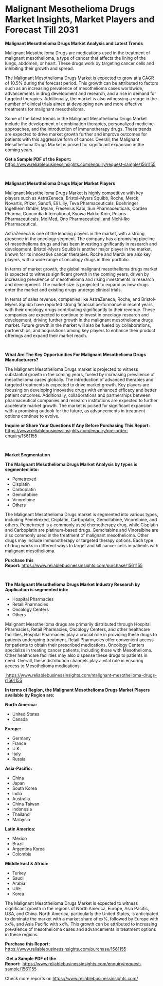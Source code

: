 <p><h1>Malignant Mesothelioma Drugs Market Insights, Market Players and Forecast Till 2031</h1></p><p><strong>Malignant Mesothelioma Drugs Market Analysis and Latest Trends</strong></p>
<p><p>Malignant Mesothelioma Drugs are medications used in the treatment of malignant mesothelioma, a type of cancer that affects the lining of the lungs, abdomen, or heart. These drugs work by targeting cancer cells and inhibiting their growth and spread.</p><p>The Malignant Mesothelioma Drugs Market is expected to grow at a CAGR of 10.5% during the forecast period. This growth can be attributed to factors such as an increasing prevalence of mesothelioma cases worldwide, advancements in drug development and research, and a rise in demand for targeted therapies. Additionally, the market is also witnessing a surge in the number of clinical trials aimed at developing new and more effective treatments for malignant mesothelioma.</p><p>Some of the latest trends in the Malignant Mesothelioma Drugs Market include the development of combination therapies, personalized medicine approaches, and the introduction of immunotherapy drugs. These trends are expected to drive market growth further and improve outcomes for patients with this aggressive form of cancer. Overall, the Malignant Mesothelioma Drugs Market is poised for significant expansion in the coming years.</p></p>
<p><strong>Get a Sample PDF of the Report:&nbsp;</strong> <a href="https://www.reliablebusinessinsights.com/enquiry/request-sample/1561155">https://www.reliablebusinessinsights.com/enquiry/request-sample/1561155</a></p>
<p>&nbsp;</p>
<p><strong>Malignant Mesothelioma Drugs Major Market Players</strong></p>
<p><p>Malignant Mesothelioma Drugs Market is highly competitive with key players such as AstraZeneca, Bristol-Myers Squibb, Roche, Merck, Novartis, Pfizer, Sanofi, Eli Lilly, Teva Pharmaceuticals, Boehringer Ingelheim GmbH, Mylan, Fresenius Kabi, Sun Pharmaceuticals, Corden Pharma, Concordia International, Kyowa Hakko Kirin, Polaris Pharmaceuticals, MolMed, Ono Pharmaceutical, and Nichi-Iko Pharmaceutical. </p><p>AstraZeneca is one of the leading players in the market, with a strong presence in the oncology segment. The company has a promising pipeline of mesothelioma drugs and has been investing significantly in research and development. Bristol-Myers Squibb is another major player in the market, known for its innovative cancer therapies. Roche and Merck are also key players, with a wide range of oncology drugs in their portfolio.</p><p>In terms of market growth, the global malignant mesothelioma drugs market is expected to witness significant growth in the coming years, driven by increasing prevalence of mesothelioma and rising investments in research and development. The market size is projected to expand as new drugs enter the market and existing drugs undergo clinical trials.</p><p>In terms of sales revenue, companies like AstraZeneca, Roche, and Bristol-Myers Squibb have reported strong financial performance in recent years, with their oncology drugs contributing significantly to their revenue. These companies are expected to continue to invest in oncology research and development, driving further growth in the malignant mesothelioma drugs market. Future growth in the market will also be fueled by collaborations, partnerships, and acquisitions among key players to enhance their product offerings and expand their market reach.</p></p>
<p>&nbsp;</p>
<p><strong>What Are The Key Opportunities For Malignant Mesothelioma Drugs Manufacturers?</strong></p>
<p><p>The Malignant Mesothelioma Drugs market is projected to witness substantial growth in the coming years, fueled by increasing prevalence of mesothelioma cases globally. The introduction of advanced therapies and targeted treatments is expected to drive market growth. Key players are focusing on developing innovative drugs with enhanced efficacy and better patient outcomes. Additionally, collaborations and partnerships between pharmaceutical companies and research institutions are expected to further accelerate market growth. The market is poised for significant expansion with a promising outlook for the future, as advancements in treatment options continue to evolve.</p></p>
<p><strong>Inquire or Share Your Questions If Any Before Purchasing This Report:</strong> <a href="https://www.reliablebusinessinsights.com/enquiry/pre-order-enquiry/1561155">https://www.reliablebusinessinsights.com/enquiry/pre-order-enquiry/1561155</a></p>
<p>&nbsp;</p>
<p><strong>Market Segmentation</strong></p>
<p><strong>The Malignant Mesothelioma Drugs Market Analysis by types is segmented into:</strong></p>
<p><ul><li>Pemetrexed</li><li>Cisplatin</li><li>Carboplatin</li><li>Gemcitabine</li><li>Vinorelbine</li><li>Others</li></ul></p>
<p><p>The Malignant Mesothelioma Drugs market is segmented into various types, including Pemetrexed, Cisplatin, Carboplatin, Gemcitabine, Vinorelbine, and others. Pemetrexed is a commonly used chemotherapy drug, while Cisplatin and Carboplatin are platinum-based drugs. Gemcitabine and Vinorelbine are also commonly used in the treatment of malignant mesothelioma. Other drugs may include immunotherapy or targeted therapy options. Each type of drug works in different ways to target and kill cancer cells in patients with malignant mesothelioma.</p></p>
<p><strong>Purchase this Report:&nbsp;</strong><a href="https://www.reliablebusinessinsights.com/purchase/1561155">https://www.reliablebusinessinsights.com/purchase/1561155</a></p>
<p>&nbsp;</p>
<p><strong>The Malignant Mesothelioma Drugs Market Industry Research by Application is segmented into:</strong></p>
<p><ul><li>Hospital Pharmacies</li><li>Retail Pharmacies</li><li>Oncology Centers</li><li>Others</li></ul></p>
<p><p>Malignant Mesothelioma drugs are primarily distributed through Hospital Pharmacies, Retail Pharmacies, Oncology Centers, and other healthcare facilities. Hospital Pharmacies play a crucial role in providing these drugs to patients undergoing treatment. Retail Pharmacies offer convenient access for patients to obtain their prescribed medications. Oncology Centers specialize in treating cancer patients, including those with Mesothelioma. Other healthcare facilities may also dispense these drugs to patients in need. Overall, these distribution channels play a vital role in ensuring access to Mesothelioma medications.</p></p>
<p><a href="https://www.reliablebusinessinsights.com/malignant-mesothelioma-drugs-r1561155">&nbsp;https://www.reliablebusinessinsights.com/malignant-mesothelioma-drugs-r1561155</a></p>
<p><strong>In terms of Region, the Malignant Mesothelioma Drugs Market Players available by Region are:</strong></p>
<p>
    <p> <strong> North America: </strong>
        <ul>
            <li>United States</li>
            <li>Canada</li>
        </ul>
        </p> 
    <p> <strong> Europe: </strong>
        <ul>
            <li>Germany</li>
            <li>France</li>
            <li>U.K.</li>
            <li>Italy</li>
            <li>Russia</li>
        </ul>
        </p> 
    <p> <strong> Asia-Pacific: </strong>
        <ul>
            <li>China</li>
            <li>Japan</li>
            <li>South Korea</li>
            <li>India</li>
            <li>Australia</li>
            <li>China Taiwan</li>
            <li>Indonesia</li>
            <li>Thailand</li>
            <li>Malaysia</li>
        </ul>
        </p> 
    <p> <strong> Latin America: </strong>
        <ul>
            <li>Mexico</li>
            <li>Brazil</li>
            <li>Argentina Korea</li>
            <li>Colombia</li>
        </ul>
        </p> 
    <p> <strong> Middle East & Africa: </strong>
        <ul>
            <li>Turkey</li>
            <li>Saudi</li>
            <li>Arabia</li>
            <li>UAE</li>
            <li>Korea</li>
        </ul>
    </p>
    </p>
<p><p>The Malignant Mesothelioma Drugs Market is expected to witness significant growth in the regions of North America, Europe, Asia Pacific, USA, and China. North America, particularly the United States, is anticipated to dominate the market with a market share of xx%, followed by Europe with xx%, and Asia Pacific with xx%. This growth can be attributed to increasing prevalence of mesothelioma cases and advancements in treatment options in these regions.</p></p>
<p><strong>Purchase this Report: </strong><a href="https://www.reliablebusinessinsights.com/purchase/1561155">https://www.reliablebusinessinsights.com/purchase/1561155</a></p>
<p>&nbsp;<strong>Get a Sample PDF of the Report:&nbsp;&nbsp;</strong><a href="https://www.reliablebusinessinsights.com/enquiry/request-sample/1561155">https://www.reliablebusinessinsights.com/enquiry/request-sample/1561155</a></p>
<p><strong></strong></p>
<p>Check more reports on <a href="https://www.reliablebusinessinsights.com/">https://www.reliablebusinessinsights.com/</a></p>